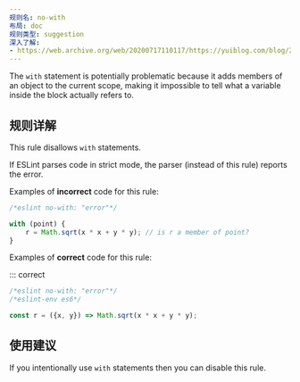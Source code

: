 ```yaml
---
规则名: no-with
布局: doc
规则类型: suggestion
深入了解:
- https://web.archive.org/web/20200717110117/https://yuiblog.com/blog/2006/04/11/with-statement-considered-harmful/
---
```




The `with` statement is potentially problematic because it adds members of an object to the current scope, making it impossible to tell what a variable inside the block actually refers to.

## 规则详解

This rule disallows `with` statements.

If ESLint parses code in strict mode, the parser (instead of this rule) reports the error.

Examples of **incorrect** code for this rule:



```js
/*eslint no-with: "error"*/

with (point) {
    r = Math.sqrt(x * x + y * y); // is r a member of point?
}
```

Examples of **correct** code for this rule:

::: correct

```js
/*eslint no-with: "error"*/
/*eslint-env es6*/

const r = ({x, y}) => Math.sqrt(x * x + y * y);
```

## 使用建议

If you intentionally use `with` statements then you can disable this rule.
